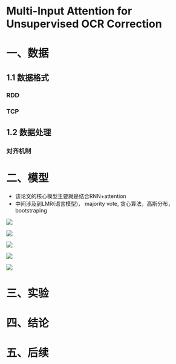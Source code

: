 # Multi-Input Attention for Unsupervised OCR Correction

# 一、数据

## 1.1 数据格式

### RDD

### TCP









## 1.2 数据处理

### 对齐机制





# 二、模型

- 该论文的核心模型主要就是结合RNN+attention
- 中间涉及到LMR(语言模型)， majority vote, 贪心算法，高斯分布，bootstraping

![ ](https://raw.githubusercontent.com/yaolinxia/img_resource/master/papers/commonsense/QQ图片20190128202241.png)



![ ](https://raw.githubusercontent.com/yaolinxia/img_resource/master/papers/commonsense/QQ图片20190128202253.png)

![ ](https://raw.githubusercontent.com/yaolinxia/img_resource/master/papers/commonsense/QQ图片20190128202257.png)

![ ](https://raw.githubusercontent.com/yaolinxia/img_resource/master/papers/commonsense/QQ图片20190128202303.png)







![ ](https://raw.githubusercontent.com/yaolinxia/img_resource/master/papers/commonsense/QQ图片20190128202307.png)







# 三、实验





# 四、结论





# 五、后续











